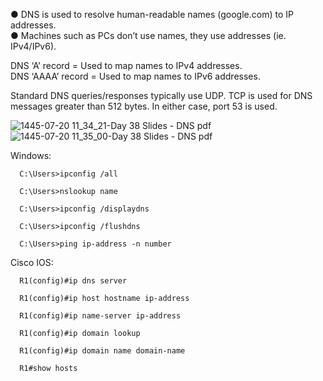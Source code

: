 ● DNS is used to resolve human-readable names (google.com) to IP addresses.  
● Machines such as PCs don’t use names, they use addresses (ie. IPv4/IPv6).


DNS ‘A’ record = Used to map names to IPv4 addresses.  
DNS ‘AAAA’ record = Used to map names to IPv6 addresses.


Standard DNS queries/responses typically use UDP. TCP is used for DNS messages greater than 512 bytes. In either case, port 53 is used.

![1445-07-20 11_34_21-Day 38 Slides - DNS pdf](https://github.com/0xVoLk/CCNA-Note/assets/100092212/4d6b2f13-f986-4423-a12b-efd2634131f9)  
![1445-07-20 11_35_00-Day 38 Slides - DNS pdf](https://github.com/0xVoLk/CCNA-Note/assets/100092212/76ec4701-49aa-4bb8-a1fe-74d11e8b50fa)


Windows: 
```		
  C:\Users>ipconfig /all
		
  C:\Users>nslookup name
		
  C:\Users>ipconfig /displaydns
		
  C:\Users>ipconfig /flushdns
		
  C:\Users>ping ip-address -n number
```

Cisco IOS:
```		
  R1(config)#ip dns server
		
  R1(config)#ip host hostname ip-address
		
  R1(config)#ip name-server ip-address
		
  R1(config)#ip domain lookup
		
  R1(config)#ip domain name domain-name
		
  R1#show hosts
```
